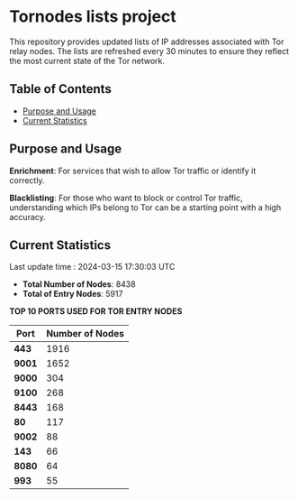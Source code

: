 # Tornodes lists project

This repository provides updated lists of IP addresses associated with Tor relay nodes. The lists are refreshed every 30 minutes to ensure they reflect the most current state of the Tor network.

## Table of Contents

- [Purpose and Usage](#purpose-and-usage)
- [Current Statistics](#current-statistics)


## Purpose and Usage

**Enrichment**: For services that wish to allow Tor traffic or identify it correctly.

**Blacklisting**: For those who want to block or control Tor traffic, understanding which IPs belong to Tor can be a starting point with a high accuracy.

## Current Statistics

Last update time : 2024-03-15 17:30:03 UTC

- **Total Number of Nodes**: 8438
- **Total of Entry Nodes**: 5917

**TOP 10 PORTS USED FOR TOR ENTRY NODES**

| **Port** | **Number of Nodes** |
|------|-----------------|
| **443**   | 1916  |
| **9001**   | 1652  |
| **9000**   | 304  |
| **9100**   | 268  |
| **8443**   | 168  |
| **80**   | 117  |
| **9002**   | 88  |
| **143**   | 66  |
| **8080**   | 64  |
| **993**   | 55  |

